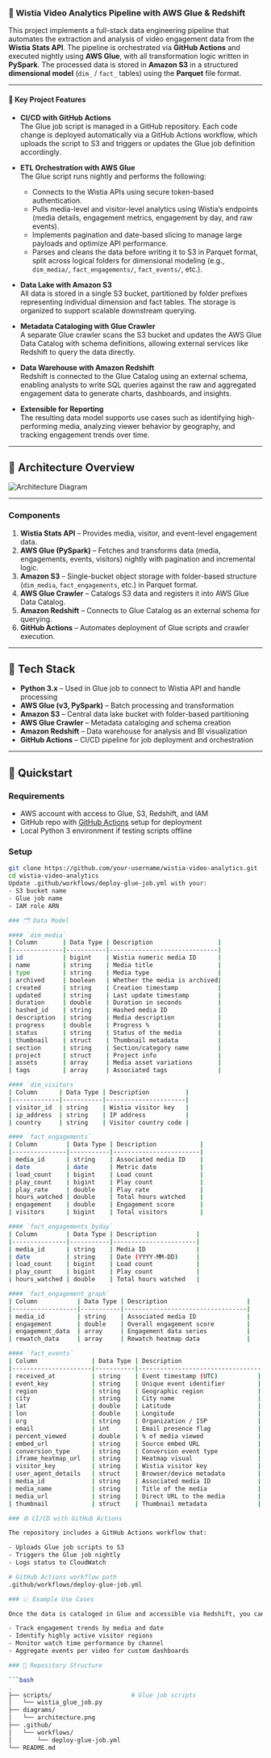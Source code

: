 ### 🎥 Wistia Video Analytics Pipeline with AWS Glue & Redshift

This project implements a full-stack data engineering pipeline that automates the extraction and analysis of video engagement data from the **Wistia Stats API**. The pipeline is orchestrated via **GitHub Actions** and executed nightly using **AWS Glue**, with all transformation logic written in **PySpark**. The processed data is stored in **Amazon S3** in a structured **dimensional model** (`dim_` / `fact_` tables) using the **Parquet** file format.

---

#### 🔧 Key Project Features

- **CI/CD with GitHub Actions**  
  The Glue job script is managed in a GitHub repository. Each code change is deployed automatically via a GitHub Actions workflow, which uploads the script to S3 and triggers or updates the Glue job definition accordingly.

- **ETL Orchestration with AWS Glue**  
  The Glue script runs nightly and performs the following:
  - Connects to the Wistia APIs using secure token-based authentication.
  - Pulls media-level and visitor-level analytics using Wistia’s endpoints (media details, engagement metrics, engagement by day, and raw events).
  - Implements pagination and date-based slicing to manage large payloads and optimize API performance.
  - Parses and cleans the data before writing it to S3 in Parquet format, split across logical folders for dimensional modeling (e.g., `dim_media/`, `fact_engagements/`, `fact_events/`, etc.).

- **Data Lake with Amazon S3**  
  All data is stored in a single S3 bucket, partitioned by folder prefixes representing individual dimension and fact tables. The storage is organized to support scalable downstream querying.

- **Metadata Cataloging with Glue Crawler**  
  A separate Glue crawler scans the S3 bucket and updates the AWS Glue Data Catalog with schema definitions, allowing external services like Redshift to query the data directly.

- **Data Warehouse with Amazon Redshift**  
  Redshift is connected to the Glue Catalog using an external schema, enabling analysts to write SQL queries against the raw and aggregated engagement data to generate charts, dashboards, and insights.

- **Extensible for Reporting**  
  The resulting data model supports use cases such as identifying high-performing media, analyzing viewer behavior by geography, and tracking engagement trends over time.

---

## 🧩 Architecture Overview

![Architecture Diagram](diagrams/architecture2.png)

---

### Components

1. **Wistia Stats API** – Provides media, visitor, and event-level engagement data.  
2. **AWS Glue (PySpark)** – Fetches and transforms data (media, engagements, events, visitors) nightly with pagination and incremental logic.  
3. **Amazon S3** – Single-bucket object storage with folder-based structure (`dim_media`, `fact_engagements`, etc.) in Parquet format.  
4. **AWS Glue Crawler** – Catalogs S3 data and registers it into AWS Glue Data Catalog.  
5. **Amazon Redshift** – Connects to Glue Catalog as an external schema for querying.  
6. **GitHub Actions** – Automates deployment of Glue scripts and crawler execution.

---

## 🔧 Tech Stack

- **Python 3.x** – Used in Glue job to connect to Wistia API and handle processing  
- **AWS Glue (v3, PySpark)** – Batch processing and transformation  
- **Amazon S3** – Central data lake bucket with folder-based partitioning  
- **AWS Glue Crawler** – Metadata cataloging and schema creation  
- **Amazon Redshift** – Data warehouse for analysis and BI visualization  
- **GitHub Actions** – CI/CD pipeline for job deployment and orchestration  

---

## 🚀 Quickstart

### Requirements

- AWS account with access to Glue, S3, Redshift, and IAM  
- GitHub repo with [GitHub Actions](https://docs.github.com/en/actions) setup for deployment  
- Local Python 3 environment if testing scripts offline  

### Setup

```bash
git clone https://github.com/your-username/wistia-video-analytics.git
cd wistia-video-analytics
Update .github/workflows/deploy-glue-job.yml with your:
- S3 bucket name
- Glue job name
- IAM role ARN

### 🗂️ Data Model

#### `dim_media`
| Column       | Data Type | Description                  |
|--------------|-----------|------------------------------|
| id           | bigint    | Wistia numeric media ID      |
| name         | string    | Media title                  |
| type         | string    | Media type                   |
| archived     | boolean   | Whether the media is archived|
| created      | string    | Creation timestamp           |
| updated      | string    | Last update timestamp        |
| duration     | double    | Duration in seconds          |
| hashed_id    | string    | Hashed media ID              |
| description  | string    | Media description            |
| progress     | double    | Progress %                   |
| status       | string    | Status of the media          |
| thumbnail    | struct    | Thumbnail metadata           |
| section      | string    | Section/category name        |
| project      | struct    | Project info                 |
| assets       | array     | Media asset variations       |
| tags         | array     | Associated tags              |

#### `dim_visitors`
| Column      | Data Type | Description          |
|-------------|-----------|----------------------|
| visitor_id  | string    | Wistia visitor key   |
| ip_address  | string    | IP address           |
| country     | string    | Visitor country code |

#### `fact_engagements`
| Column        | Data Type | Description            |
|---------------|-----------|------------------------|
| media_id      | string    | Associated media ID    |
| date          | date      | Metric date            |
| load_count    | bigint    | Load count             |
| play_count    | bigint    | Play count             |
| play_rate     | double    | Play rate              |
| hours_watched | double    | Total hours watched    |
| engagement    | double    | Engagement score       |
| visitors      | bigint    | Total visitors         |

#### `fact_engagements_byday`
| Column        | Data Type | Description           |
|---------------|-----------|-----------------------|
| media_id      | string    | Media ID              |
| date          | string    | Date (YYYY-MM-DD)     |
| load_count    | bigint    | Load count            |
| play_count    | bigint    | Play count            |
| hours_watched | double    | Total hours watched   |

#### `fact_engagement_graph`
| Column           | Data Type | Description                      |
|------------------|-----------|----------------------------------|
| media_id         | string    | Associated media ID              |
| engagement       | double    | Overall engagement score         |
| engagement_data  | array     | Engagement data series           |
| rewatch_data     | array     | Rewatch heatmap data             |

#### `fact_events`
| Column               | Data Type | Description                      |
|----------------------|-----------|----------------------------------|
| received_at          | string    | Event timestamp (UTC)           |
| event_key            | string    | Unique event identifier         |
| region               | string    | Geographic region               |
| city                 | string    | City name                       |
| lat                  | double    | Latitude                        |
| lon                  | double    | Longitude                       |
| org                  | string    | Organization / ISP              |
| email                | int       | Email presence flag             |
| percent_viewed       | double    | % of media viewed               |
| embed_url            | string    | Source embed URL                |
| conversion_type      | string    | Conversion event type           |
| iframe_heatmap_url   | string    | Heatmap visual                  |
| visitor_key          | string    | Wistia visitor key              |
| user_agent_details   | struct    | Browser/device metadata         |
| media_id             | string    | Associated media ID             |
| media_name           | string    | Title of the media              |
| media_url            | string    | Direct URL to the media         |
| thumbnail            | struct    | Thumbnail metadata              |

### ⚙️ CI/CD with GitHub Actions

The repository includes a GitHub Actions workflow that:

- Uploads Glue job scripts to S3  
- Triggers the Glue job nightly  
- Logs status to CloudWatch  

# GitHub Actions workflow path
.github/workflows/deploy-glue-job.yml

### 📈 Example Use Cases

Once the data is cataloged in Glue and accessible via Redshift, you can:

- Track engagement trends by media and date  
- Identify highly active visitor regions  
- Monitor watch time performance by channel  
- Aggregate events per video for custom dashboards

### 📁 Repository Structure

```bash
.
├── scripts/                      # Glue job scripts
│   └── wistia_glue_job.py
├── diagrams/
│   └── architecture.png
├── .github/
│   └── workflows/
│       └── deploy-glue-job.yml
└── README.md




